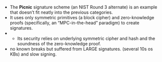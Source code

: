 - The **Picnic** signature scheme (an NIST Round 3 alternate) is an example that doesn’t fit neatly into the previous categories.
- It uses only symmetric primitives (a block cipher) and zero-knowledge proofs (specifically, an “MPC-in-the-head” paradigm) to create signatures.
- - Its security relies on  underlying symmetric cipher and hash and the soundness of the zero-knowledge proof.
- no known breaks but suffered from LARGE signatures. (several 10s os KBs) and slow signing.
